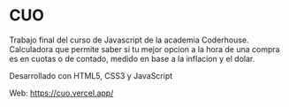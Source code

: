 # CUO
Trabajo final del curso de Javascript de la academia Coderhouse. Calculadora que permite saber si tu mejor opcion a la hora de una 
compra es en cuotas o de contado, medido en base a la inflacion y el dolar.

Desarrollado con HTML5, CSS3 y JavaScript

Web: https://cuo.vercel.app/
